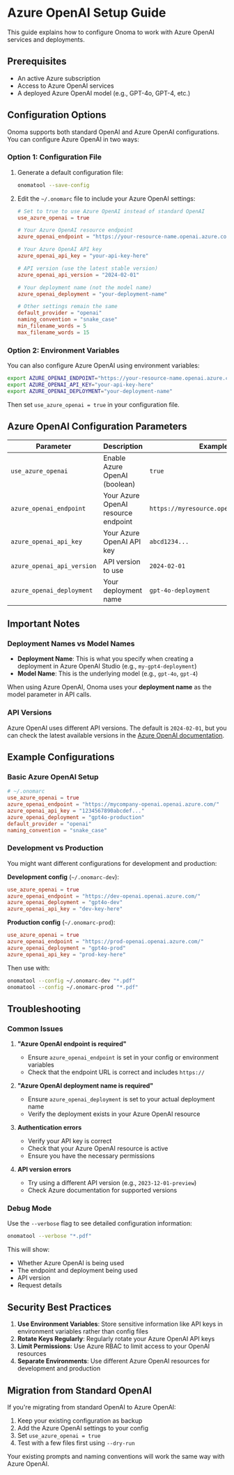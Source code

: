 # Azure OpenAI Setup Guide

This guide explains how to configure Onoma to work with Azure OpenAI services and deployments.

## Prerequisites

- An active Azure subscription
- Access to Azure OpenAI services
- A deployed Azure OpenAI model (e.g., GPT-4o, GPT-4, etc.)

## Configuration Options

Onoma supports both standard OpenAI and Azure OpenAI configurations. You can configure Azure OpenAI in two ways:

### Option 1: Configuration File

1. Generate a default configuration file:
   ```bash
   onomatool --save-config
   ```

2. Edit the `~/.onomarc` file to include your Azure OpenAI settings:
   ```toml
   # Set to true to use Azure OpenAI instead of standard OpenAI
   use_azure_openai = true

   # Your Azure OpenAI resource endpoint
   azure_openai_endpoint = "https://your-resource-name.openai.azure.com/"

   # Your Azure OpenAI API key
   azure_openai_api_key = "your-api-key-here"

   # API version (use the latest stable version)
   azure_openai_api_version = "2024-02-01"

   # Your deployment name (not the model name)
   azure_openai_deployment = "your-deployment-name"

   # Other settings remain the same
   default_provider = "openai"
   naming_convention = "snake_case"
   min_filename_words = 5
   max_filename_words = 15
   ```

### Option 2: Environment Variables

You can also configure Azure OpenAI using environment variables:

```bash
export AZURE_OPENAI_ENDPOINT="https://your-resource-name.openai.azure.com/"
export AZURE_OPENAI_API_KEY="your-api-key-here"
export AZURE_OPENAI_DEPLOYMENT="your-deployment-name"
```

Then set `use_azure_openai = true` in your configuration file.

## Azure OpenAI Configuration Parameters

| Parameter | Description | Example |
|-----------|-------------|---------|
| `use_azure_openai` | Enable Azure OpenAI (boolean) | `true` |
| `azure_openai_endpoint` | Your Azure OpenAI resource endpoint | `https://myresource.openai.azure.com/` |
| `azure_openai_api_key` | Your Azure OpenAI API key | `abcd1234...` |
| `azure_openai_api_version` | API version to use | `2024-02-01` |
| `azure_openai_deployment` | Your deployment name | `gpt-4o-deployment` |

## Important Notes

### Deployment Names vs Model Names

- **Deployment Name**: This is what you specify when creating a deployment in Azure OpenAI Studio (e.g., `my-gpt4-deployment`)
- **Model Name**: This is the underlying model (e.g., `gpt-4o`, `gpt-4`)

When using Azure OpenAI, Onoma uses your **deployment name** as the model parameter in API calls.

### API Versions

Azure OpenAI uses different API versions. The default is `2024-02-01`, but you can check the latest available versions in the [Azure OpenAI documentation](https://docs.microsoft.com/en-us/azure/cognitive-services/openai/reference).

## Example Configurations

### Basic Azure OpenAI Setup

```toml
# ~/.onomarc
use_azure_openai = true
azure_openai_endpoint = "https://mycompany-openai.openai.azure.com/"
azure_openai_api_key = "1234567890abcdef..."
azure_openai_deployment = "gpt4o-production"
default_provider = "openai"
naming_convention = "snake_case"
```

### Development vs Production

You might want different configurations for development and production:

**Development config** (`~/.onomarc-dev`):
```toml
use_azure_openai = true
azure_openai_endpoint = "https://dev-openai.openai.azure.com/"
azure_openai_deployment = "gpt4o-dev"
azure_openai_api_key = "dev-key-here"
```

**Production config** (`~/.onomarc-prod`):
```toml
use_azure_openai = true
azure_openai_endpoint = "https://prod-openai.openai.azure.com/"
azure_openai_deployment = "gpt4o-prod"
azure_openai_api_key = "prod-key-here"
```

Then use with:
```bash
onomatool --config ~/.onomarc-dev "*.pdf"
onomatool --config ~/.onomarc-prod "*.pdf"
```

## Troubleshooting

### Common Issues

1. **"Azure OpenAI endpoint is required"**
   - Ensure `azure_openai_endpoint` is set in your config or environment variables
   - Check that the endpoint URL is correct and includes `https://`

2. **"Azure OpenAI deployment name is required"**
   - Ensure `azure_openai_deployment` is set to your actual deployment name
   - Verify the deployment exists in your Azure OpenAI resource

3. **Authentication errors**
   - Verify your API key is correct
   - Check that your Azure OpenAI resource is active
   - Ensure you have the necessary permissions

4. **API version errors**
   - Try using a different API version (e.g., `2023-12-01-preview`)
   - Check Azure documentation for supported versions

### Debug Mode

Use the `--verbose` flag to see detailed configuration information:

```bash
onomatool --verbose "*.pdf"
```

This will show:
- Whether Azure OpenAI is being used
- The endpoint and deployment being used
- API version
- Request details

## Security Best Practices

1. **Use Environment Variables**: Store sensitive information like API keys in environment variables rather than config files
2. **Rotate Keys Regularly**: Regularly rotate your Azure OpenAI API keys
3. **Limit Permissions**: Use Azure RBAC to limit access to your OpenAI resources
4. **Separate Environments**: Use different Azure OpenAI resources for development and production

## Migration from Standard OpenAI

If you're migrating from standard OpenAI to Azure OpenAI:

1. Keep your existing configuration as backup
2. Add the Azure OpenAI settings to your config
3. Set `use_azure_openai = true`
4. Test with a few files first using `--dry-run`

Your existing prompts and naming conventions will work the same way with Azure OpenAI.